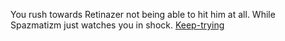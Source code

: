 You rush towards Retinazer not being able to hit him at all. While Spazmatizm just watches you in shock. 
[Keep-trying](./scene5C.md)
